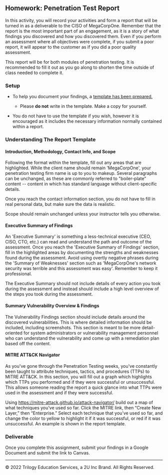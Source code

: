 ## Homework: Penetration Test Report

In this activity, you will record your activities and form a report that will be turned in as a deliverable to the CISO of MegaCorpOne. Remember that the report is the most important part of an engagement, as it is a story of what findings you discovered and how you discovered them. Even if you perform an assessment where all objectives were complete, if you submit a poor report, it will appear to the customer as if you did a poor quality assessment. 

This report will be for both modules of penetration testing. It is recommended to fill it out as you go along to shorten the time outside of class needed to complete it. 

### Setup 

- To help you document your findings, a [template has been prepared.](https://docs.google.com/document/d/1wDIaTVbfBMQyhqnYpsTeAEPFpNj3eTDTnXDg1l8D1x0/edit#heading=h.gjdgxs)

	- Please **do not** write in the template. Make a copy for yourself. 

- You do not have to use the template if you wish, however it is encouraged as it includes the necessary information normally contained within a report.

### Understanding The Report Template
 
#### Introduction, Methodology, Contact Info, and Scope

Following the format within the template, fill out any areas that are highlighted. While the client name should remain 'MegaCorpOne', your penetration testing firm name is up to you to makeup. Several paragraphs can be unchanged, as these are commonly referred to "boiler-plate" content -- content in which has standard language without client-specific details. 

Once you reach the contact information section, you do not have to fill in real personal data, but make sure the data is realistic. 

Scope should remain unchanged unless your instructor tells you otherwise.

#### Executive Summary of Findings

An 'Executive Summary' is something a less-technical executive (CEO, CISO, CTO, etc.) can read and understand the path and outcome of the assessment. Once you reach the 'Executive Summary of Findings' section, fill in the highlighted areas by documenting the strengths and weaknesses found during the assessment. Avoid using overtly negative phrases during the 'Summary of Weaknesses' section such as 'MegaCorpOne's network security was terrible and this assessment was easy'. Remember to keep it professional.

The Executive Summary should not include details of every action you took during the assessment and instead should include a high level overview of the steps you took during the assessment.

#### Summary Vulnerability Overview & Findings

The Vulnerability Findings section should include details around the discovered vulnerabilities. This is where detailed information should be included, including screenshots. This section is meant to be more detail-oriented for system administrators or vulnerability management personnel who can understand the vulnerability and come up with a remediation plan based off the content.

#### MITRE ATT&CK Navigator

As you've gone through the Penetration Testing weeks, you've constantly been taught to attribute techniques, tactics, and procedures (TTPs) to MITRE ATT&CK. In this section, you will fill out a graph which highlights which TTPs you performed and if they were successful or unsuccessful. This allows someone reading the report a quick glance into what TTPs were used in the assessment and if they were successful.

Using https://mitre-attack.github.io/attack-navigator/ build out a map of what techniques you’ve used so far. Click the MITRE link, then “Create New Layer,” then “Enterprise.” Select each technique that you’ve used so far, and change the color to yellow to highlight it if it was successful, or red if it was unsuccessful. An example is shown in the report template.

### Deliverable

Once you complete this assignment, submit your findings in a Google Document and submit the link to Canvas. 

---

&copy; 2022 Trilogy Education Services, a 2U Inc Brand.   All Rights Reserved.
